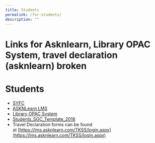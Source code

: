 ```yaml
---
title: Students
permalink: /for-students/
description: ""
---
```

# Links for Asknlearn, Library OPAC System, travel declaration (asknlearn) broken
# Students

*   <a href="http://www.syfc.sg/" target="_blank">SYFC</a>
*   <a href="http://lms.asknlearn.com/tkss" target="_blank">ASKNLearn LMS</a>
*   <a href="http://tanjongkatongsec.spydus.com.sg/cgi-bin/spydus.exe/MSGTRN/OPAC/HOME" target="_blank">Library OPAC System</a>
*   <a href="https://go.gov.sg/student-sgc-template-2018" target="_blank">Students_SGC_Template_2018</a>
*   Travel Declaration forms can be found at [https://lms.asknlearn.com/TKSS/login.aspx](https://lms.asknlearn.com/TKSS/login.aspx)